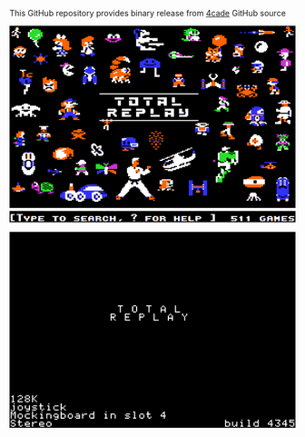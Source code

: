 This GitHub repository provides binary release from [4cade](https://github.com/a2-4am/4cade) GitHub source

![Total Replay Cover Image](https://github.com/appleiifanclub/a2-4am_4cade_bin/blob/580ce75cd7235d3a2b281dd7bb97cafc134f5790/image/Total%20Replay%20cover.png?raw=true)

![Total Replay build 4345](https://github.com/appleiifanclub/a2-4am_4cade_bin/blob/a5b447a372bb16cd8680b3889b9e89867ebd2bc7/image/Total%20Replay%20build%204345.png?raw=true)
